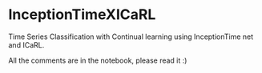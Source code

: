 # InceptionTimeXICaRL
Time Series Classification with Continual learning using InceptionTime net and ICaRL.

All the comments are in the notebook, please read it :)



